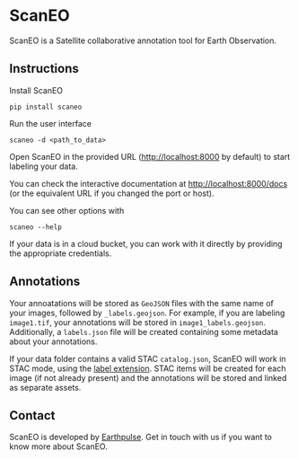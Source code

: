 # ScanEO

ScanEO is a Satellite collaborative annotation tool for Earth Observation.

## Instructions

Install ScanEO

```
pip install scaneo
```

Run the user interface

```
scaneo -d <path_to_data>
```

Open ScanEO in the provided URL ([http://localhost:8000](http://localhost:8000/) by default) to start labeling your data.

You can check the interactive documentation at [http://localhost:8000/docs](http://localhost:8000/docs) (or the equivalent URL if you changed the port or host).

You can see other options with 

```
scaneo --help
```

If your data is in a cloud bucket, you can work with it directly by providing the appropriate credentials.

## Annotations

Your annoatations will be stored as `GeoJSON` files with the same name of your images, followed by `_labels.geojson`. For example, if you are labeling `image1.tif`, your annotations will be stored in `image1_labels.geojson`. Additionally, a `labels.json` file will be created containing some metadata about your annotations.

If your data folder contains a valid STAC `catalog.json`, ScanEO will work in STAC mode, using the [label extension](https://github.com/stac-extensions/label). STAC items will be created for each image (if not already present) and the annotations will be stored and linked as separate assets.

## Contact

ScanEO is developed by [Earthpulse](https://earthpulse.ai/). Get in touch with us if you want to know more about ScanEO.